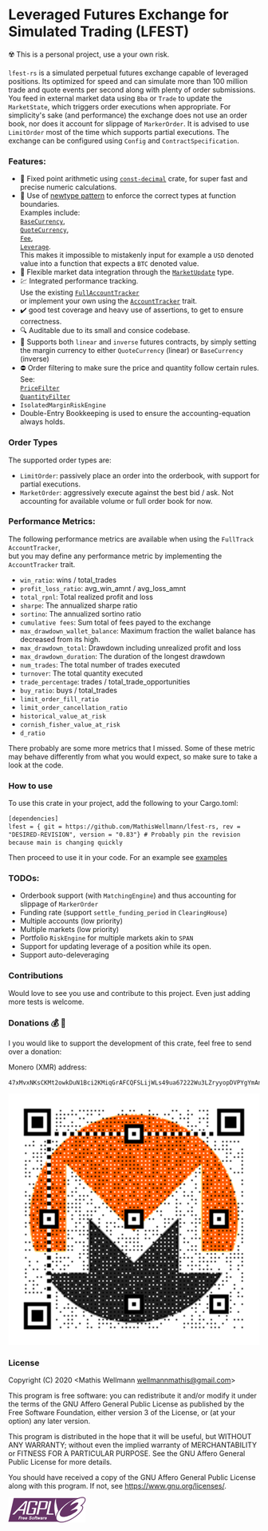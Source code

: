 # Leveraged Futures Exchange for Simulated Trading (LFEST)
:radioactive: This is a personal project, use a your own risk.   

`lfest-rs` is a simulated perpetual futures exchange capable of leveraged positions.
Its optimized for speed and can simulate more than 100 million trade and quote events per second along with plenty of order submissions.
You feed in external market data using `Bba` or `Trade` to update the `MarketState`, 
which triggers order executions when appropriate.
For simplicity's sake (and performance) the exchange does not use an order book, nor does it account for slippage of `MarkerOrder`.
It is advised to use `LimitOrder` most of the time which supports partial executions.
The exchange can be configured using `Config` and `ContractSpecification`.

### Features:
- :currency_exchange: Fixed point arithmetic using [`const-decimal`](https://github.com/OliverNChalk/const-decimal) crate, for super fast and precise numeric calculations.
- :brain: Use of [newtype pattern](https://doc.rust-lang.org/book/ch19-04-advanced-types.html) to enforce the correct types at function boundaries.   
Examples include:   
[`BaseCurrency`](https://docs.rs/lfest/latest/lfest/prelude/struct.BaseCurrency.html),   
[`QuoteCurrency`](https://docs.rs/lfest/latest/lfest/prelude/struct.QuoteCurrency.html),   
[`Fee`](https://docs.rs/lfest/latest/lfest/prelude/struct.Fee.html),    
[`Leverage`](https://docs.rs/lfest/latest/lfest/prelude/struct.Leverage.html).      
This makes it impossible to mistakenly input for example a `USD` denoted value into a function that expects a `BTC` denoted value.    
- :satellite: Flexible market data integration through the [`MarketUpdate`](https://docs.rs/lfest/latest/lfest/prelude/enum.MarketUpdate.html) type.
- :chart: Integrated performance tracking.    
Use the existing [`FullAccountTracker`](https://docs.rs/lfest/latest/lfest/account_tracker/struct.FullAccountTracker.html)  
or implement your own using the [`AccountTracker`](https://docs.rs/lfest/latest/lfest/account_tracker/trait.AccountTracker.html) trait.
- :heavy_check_mark: good test coverage and heavy use of assertions, to get to ensure correctness.
- :mag: Auditable due to its small and consice codebase.
- :page_with_curl: Supports both `linear` and `inverse` futures contracts, 
by simply setting the margin currency to either `QuoteCurrency` (linear) or `BaseCurrency` (inverse)
- :no_entry: Order filtering to make sure the price and quantity follow certain rules. See:    
[`PriceFilter`](https://docs.rs/lfest/latest/lfest/prelude/struct.PriceFilter.html)     
[`QuantityFilter`](https://docs.rs/lfest/latest/lfest/prelude/struct.QuantityFilter.html)    
- `IsolatedMarginRiskEngine`
- Double-Entry Bookkeeping is used to ensure the accounting-equation always holds.

### Order Types
The supported order types are:
- `LimitOrder`: passively place an order into the orderbook, with support for partial executions.
- `MarketOrder`: aggressively execute against the best bid / ask. Not accounting for available volume or full order book for now.

### Performance Metrics:
The following performance metrics are available when using the `FullTrack` `AccountTracker`,   
but you may define any performance metric by implementing the `AccountTracker` trait.
- `win_ratio`: wins / total_trades
- `profit_loss_ratio`: avg_win_amnt / avg_loss_amnt
- `total_rpnl`: Total realized profit and loss
- `sharpe`: The annualized sharpe ratio
- `sortino`: The annualized sortino ratio
- `cumulative fees`: Sum total of fees payed to the exchange
- `max_drawdown_wallet_balance`: Maximum fraction the wallet balance has decreased from its high.
- `max_drawdown_total`: Drawdown including unrealized profit and loss
- `max_drawdown_duration`: The duration of the longest drawdown
- `num_trades`: The total number of trades executed
- `turnover`: The total quantity executed 
- `trade_percentage`: trades / total_trade_opportunities
- `buy_ratio`: buys / total_trades
- `limit_order_fill_ratio`
- `limit_order_cancellation_ratio`
- `historical_value_at_risk`
- `cornish_fisher_value_at_risk`
- `d_ratio`

There probably are some more metrics that I missed.
Some of these metric may behave differently from what you would expect, so make sure to take a look at the code.

### How to use
To use this crate in your project, add the following to your Cargo.toml:
```ignore
[dependencies]
lfest = { git = https://github.com/MathisWellmann/lfest-rs, rev = "DESIRED-REVISION", version = "0.83"} # Probably pin the revision because main is changing quickly
```

Then proceed to use it in your code.
For an example see [examples](examples/basic.rs)

### TODOs:
- Orderbook support (with `MatchingEngine`) and thus accounting for slippage of `MarkerOrder`
- Funding rate (support `settle_funding_period` in `ClearingHouse`)
- Multiple accounts (low priority)
- Multiple markets (low priority)
- Portfolio `RiskEngine` for multiple markets akin to `SPAN`
- Support for updating leverage of a position while its open.
- Support auto-deleveraging

### Contributions
Would love to see you use and contribute to this project. Even just adding more tests is welcome.

### Donations :moneybag: :money_with_wings:
I you would like to support the development of this crate, feel free to send over a donation:

Monero (XMR) address:
```plain
47xMvxNKsCKMt2owkDuN1Bci2KMiqGrAFCQFSLijWLs49ua67222Wu3LZryyopDVPYgYmAnYkSZSz9ZW2buaDwdyKTWGwwb
```

![monero](img/monero_donations_qrcode.png)

### License
Copyright (C) 2020  <Mathis Wellmann wellmannmathis@gmail.com>

This program is free software: you can redistribute it and/or modify
it under the terms of the GNU Affero General Public License as published by
the Free Software Foundation, either version 3 of the License, or
(at your option) any later version.

This program is distributed in the hope that it will be useful,
but WITHOUT ANY WARRANTY; without even the implied warranty of
MERCHANTABILITY or FITNESS FOR A PARTICULAR PURPOSE.  See the
GNU Affero General Public License for more details.

You should have received a copy of the GNU Affero General Public License
along with this program.  If not, see <https://www.gnu.org/licenses/>.

![GNU AGPLv3](img/agplv3.png)
